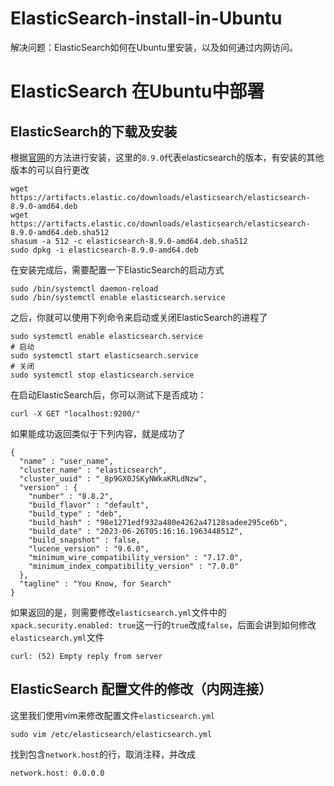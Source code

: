# ElasticSearch-install-in-Ubuntu
解决问题：ElasticSearch如何在Ubuntu里安装，以及如何通过内网访问。

# ElasticSearch 在Ubuntu中部署
## ElasticSearch的下载及安装
根据[官网](https://www.elastic.co/guide/en/elasticsearch/reference/8.9/deb.html#deb-repo)的方法进行安装，这里的`8.9.0`代表elasticsearch的版本，有安装的其他版本的可以自行更改
```$
wget https://artifacts.elastic.co/downloads/elasticsearch/elasticsearch-8.9.0-amd64.deb
wget https://artifacts.elastic.co/downloads/elasticsearch/elasticsearch-8.9.0-amd64.deb.sha512
shasum -a 512 -c elasticsearch-8.9.0-amd64.deb.sha512 
sudo dpkg -i elasticsearch-8.9.0-amd64.deb
```

在安装完成后，需要配置一下ElasticSearch的启动方式
```$
sudo /bin/systemctl daemon-reload
sudo /bin/systemctl enable elasticsearch.service
```

之后，你就可以使用下列命令来启动或关闭ElasticSearch的进程了
```
sudo systemctl enable elasticsearch.service
# 启动
sudo systemctl start elasticsearch.service
# 关闭
sudo systemctl stop elasticsearch.service
```

在启动ElasticSearch后，你可以测试下是否成功：
```
curl -X GET "localhost:9200/"
```
如果能成功返回类似于下列内容，就是成功了
```
{
  "name" : "user_name",
  "cluster_name" : "elasticsearch",
  "cluster_uuid" : "_8p9GX0JSKyNWkaKRLdNzw",
  "version" : {
    "number" : "8.8.2",
    "build_flavor" : "default",
    "build_type" : "deb",
    "build_hash" : "98e1271edf932a480e4262a47128sadee295ce6b",
    "build_date" : "2023-06-26T05:16:16.196344851Z",
    "build_snapshot" : false,
    "lucene_version" : "9.6.0",
    "minimum_wire_compatibility_version" : "7.17.0",
    "minimum_index_compatibility_version" : "7.0.0"
  },
  "tagline" : "You Know, for Search"
}
```
如果返回的是，则需要修改`elasticsearch.yml`文件中的`xpack.security.enabled: true`这一行的`true`改成`false`，后面会讲到如何修改`elasticsearch.yml`文件
```
curl: (52) Empty reply from server
```

## ElasticSearch 配置文件的修改（内网连接）
这里我们使用vim来修改配置文件`elasticsearch.yml`
```
sudo vim /etc/elasticsearch/elasticsearch.yml
```
找到包含`network.host`的行，取消注释，并改成
```
network.host: 0.0.0.0
```
